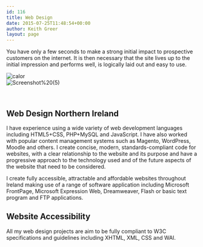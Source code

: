 ```yaml
---
id: 116
title: Web Design
date: 2015-07-25T11:48:54+00:00
author: Keith Greer
layout: page
---
```

You have only a few seconds to make a strong initial impact to prospective customers on the internet. It is then necessary that the site lives up to the initial impression and performs well, is logically laid out and easy to use.

<div class="row">
  <div class="large-6 medium-6 small-12 columns ">
    <img class="alignnone size-large wp-image-234" src="https://keithgreer.uk/cms/wp-content/uploads/2015/08/calor-1024x576.png" alt="calor" srcset="https://keithgreer.uk/cms/wp-content/uploads/2015/08/calor-1024x576.png 1024w, https://keithgreer.uk/cms/wp-content/uploads/2015/08/calor-300x169.png 300w, https://keithgreer.uk/cms/wp-content/uploads/2015/08/calor.png 1366w" sizes="(max-width: 1024px) 100vw, 1024px" />
  </div>
  
  <div class="large-6 medium-6 small-12 columns ">
    <img class="alignnone size-large wp-image-231" src="https://keithgreer.uk/cms/wp-content/uploads/2015/08/Screenshot-5-1024x576.png" alt="Screenshot%20(5)" srcset="https://keithgreer.uk/cms/wp-content/uploads/2015/08/Screenshot-5-1024x576.png 1024w, https://keithgreer.uk/cms/wp-content/uploads/2015/08/Screenshot-5-300x169.png 300w, https://keithgreer.uk/cms/wp-content/uploads/2015/08/Screenshot-5.png 1366w" sizes="(max-width: 1024px) 100vw, 1024px" />
  </div>
</div>

&nbsp;

## Web Design Northern Ireland

I have experience using a wide variety of web development languages including HTML5+CSS, PHP+MySQL and JavaScript. I have also worked with popular content management systems such as Magento, WordPress, Moodle and others. I create concise, modern, standards-compliant code for websites, with a clear relationship to the website and its purpose and have a progressive approach to the technology used and of the future aspects of the website that need to be considered.

I create fully accessible, attractable and affordable websites throughout Ireland making use of a range of software application including Microsoft FrontPage, Microsoft Expression Web, Dreamweaver, Flash or basic text program and FTP applications.

## Website Accessibility

All my web design projects are aim to be fully compliant to W3C specifications and guidelines including XHTML, XML, CSS and WAI.